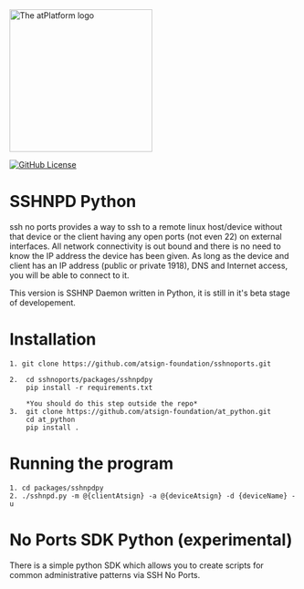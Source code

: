 <img width=250px src="https://atsign.dev/assets/img/atPlatform_logo_gray.svg?sanitize=true" alt="The atPlatform logo">

[![GitHub License](https://img.shields.io/badge/license-BSD3-blue.svg)](./LICENSE)


# SSHNPD Python

ssh no ports provides a way to ssh to a remote linux host/device without that
device or the client having any open ports (not even 22) on external interfaces. All
network connectivity is out bound and there is no need to know the IP
address the device has been given. As long as the device and client has an IP address (public or private 1918),
DNS and Internet access, you will be able to connect to it.

This version is SSHNP Daemon written in Python, it is still in it's beta stage of developement.

# Installation


```
1. git clone https://github.com/atsign-foundation/sshnoports.git

2.  cd sshnoports/packages/sshnpdpy
    pip install -r requirements.txt

    *You should do this step outside the repo*
3.  git clone https://github.com/atsign-foundation/at_python.git
    cd at_python
    pip install .
```


# Running the program

```
1. cd packages/sshnpdpy
2. ./sshnpd.py -m @{clientAtsign} -a @{deviceAtsign} -d {deviceName} -u
```


# No Ports SDK Python (experimental)
There is a simple python SDK which allows you to create scripts for common administrative patterns via SSH No Ports. 


